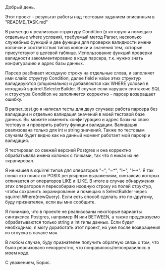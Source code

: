 Добрый день.

Этот проект - результат работы над тестовым заданием описанным в "README_TASK.md"

В parser.go я реализовал структуру Condition (в которую я помещаю отдельные where условия), требуемый метод Parser, несколько служебных функций и две функции для проверки валидности имени колонки и соответствия типов колонки и значения тем, которые присутствуют в целевой таблице. Использование функций проверки валидности закомментировано в коде парсера, т.к. нужно знать конфигурацию и адрес базы данных.

Парсер разбивает исходную строку на отдельные слова, и заполняет ими слайс структур Condition, далее field и value этих структур валидируются (опционально) и добавляются как WHERE условия в исходный squirrel.SelecterBuilder. В случае если нарушен синтаксис SQL и структура Condition не заполняется корректно - парсер возвращает ошибку.

В parser_test.go я написал тесты для двух случаев: работа парсера без валидации и отдельно валидация значений в моей тестовой базе данных. Вы можете изменить конфигурацию и адрес базы на свою тестовую и проверить работу функции валидации. Валидация реализована только для int и string значений. Также по тестовым случаям будет видно как на данный момент работает мой парсер и валидация.

Я тестировал со свежей версией Postgres и она корректно обрабатывала имена колонок с точками, так что я никак их не экранировал.

Я не нашел в squirrel типов для операторов "\~", "\~\*", "\!\~", "\!\~\*". Я так понял это поиск по POSIX регулярным выражениям, синтаксис которых отличается от операторов LIKE и ILIKE. В итоге в случае обнаружения этих операторов я пересобираю иходную строку из полей структур, чтобы сохранить экранирование и помещаю в SelectBuilder через squirrel.Where(newQuery). Если есть способ сделать это по-другому, буду признателен, если вы мне сообщите.

Я понимаю, что в проекте не реализованы некоторые варианты синтаксиса Postgres, например IN или BETWEEN, а также предсказуемо обрабатываются только string и int типы данных. Если будет необходимо, я могу доработать этот проект, но уже после возвращения из отпуска в начале мая.

В любом случае, буду признателен получить обратную связь о том, что было реализовано некорректно, что понравилось/непонравилось в моем коде.

С уважением, Борис.
